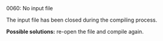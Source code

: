 <!doctype html>
<html lang="es">
<head>
	<title>Mensajes de Error</title>
	<meta charset="utf-8">
	<meta http-equiv="X-UA-Compatible" content="IE=edge">
	<meta name="viewport" content="width=device-width, initial-scale=1">
	<link rel="stylesheet" type="text/css" href="../../../style/style.css">
</head>
<body>
0060: No input file

The input file has been closed during the compiling process.

**Possible solutions:** re-open the file and compile again.

<script src="../../../js/main.min.js"></script>
